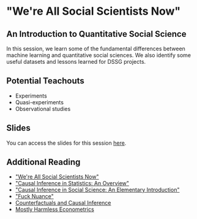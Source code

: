 # "We're All Social Scientists Now"
## An Introduction to Quantitative Social Science
In this session, we learn some of the fundamental differences between machine learning and quantitative social sciences.
We also identify some useful datasets and lessons learned for DSSG projects.

## Potential Teachouts
* Experiments
* Quasi-experiments
* Observational studies

## Slides
You can access the slides for this session 
[here](https://github.com/dssg/hitchhikers-guide/blob/master/curriculum/3_modeling_and_machine_learning/quantitative-social-science/We're%20All%20Social%20Scientists%20Now.pdf).

## Additional Reading
* ["We're All Social Scientists Now"](http://stanford.edu/~jgrimmer/bd_2.pdf)
* ["Causal Inference in Statistics: An Overview"](http://ftp.cs.ucla.edu/pub/stat_ser/r350.pdf)
* ["Causal Inference in Social Science: An Elementary Introduction"](http://people.ischool.berkeley.edu/~hal/Papers/2015/cause03.pdf)
* ["Fuck Nuance"](https://kieranhealy.org/files/papers/fuck-nuance.pdf)
* [Counterfactuals and Causal Inference](https://www.amazon.com/dp/1107694167/ref=pd_lpo_sbs_dp_ss_1?pf_rd_p=1944687682&pf_rd_s=lpo-top-stripe-1&pf_rd_t=201&pf_rd_i=0521671930&pf_rd_m=ATVPDKIKX0DER&pf_rd_r=908676750YHM8KJ9YSKH)
* [Mostly Harmless Econometrics](https://www.amazon.com/dp/0691120358/ref=pd_lpo_sbs_dp_ss_2?pf_rd_p=1944687462&pf_rd_s=lpo-top-stripe-1&pf_rd_t=201&pf_rd_i=0521671930&pf_rd_m=ATVPDKIKX0DER&pf_rd_r=PSSFK0NSKF1B43G0PG71)

